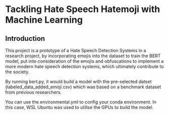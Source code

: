 # Tackling Hate Speech Hatemoji with Machine Learning

## Introduction

This project is a prototype of a Hate Speech Detection Systems in a research project, by incorporating emojis into the dataset to train the BERT model, put into consideration of the emojis and obfuscations to implement a more modern hate speech detection systems, which ultimately contribute to the society.

By running bert.py, it would build a model with the pre-selected datset (labeled_data_added_emoji.csv) which was based on a benchmark dataset from previous researchers.

You can use the environmental.yml to config your conda environment. In this case, WSL Ubuntu was used to utilise the GPUs to build the model.
